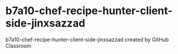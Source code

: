 # b7a10-chef-recipe-hunter-client-side-jinxsazzad
b7a10-chef-recipe-hunter-client-side-jinxsazzad created by GitHub Classroom
